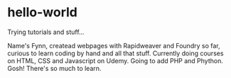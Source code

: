 # hello-world
Trying tutorials and stuff...

Name's Fynn, createad webpages with Rapidweaver and Foundry so far, curious to learn coding by hand and all that stuff. Currently doing courses on HTML, CSS and Javascript on Udemy. Going to add PHP and Phython. Gosh! There's so much to learn.
